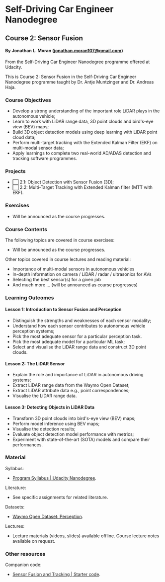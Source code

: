 # Self-Driving Car Engineer Nanodegree
## Course 2: Sensor Fusion
#### By Jonathan L. Moran (jonathan.moran107@gmail.com)
From the Self-Driving Car Engineer Nanodegree programme offered at Udacity.

This is Course 2: Sensor Fusion in the Self-Driving Car Engineer Nanodegree programme taught by Dr. Antje Muntzinger and Dr. Andreas Haja.


### Course Objectives
* Develop a strong understanding of the important role LiDAR plays in the autonomous vehicle;
* Learn to work with LiDAR range data, 3D point clouds and bird's-eye view (BEV) maps;
* Build 3D object detection models using deep learning with LiDAR point cloud data;
* Perform multi-target tracking with the Extended Kalman Filter (EKF) on multi-modal sensor data;
* Apply learnings to complete two real-world AD/ADAS detection and tracking software programmes. 


### Projects
* ⬜️ 2.1: Object Detection with Sensor Fusion (3D);
* ⬜️ 2.2: Multi-Target Tracking with Extended Kalman filter (MTT with EKF).


### Exercises
* Will be announced as the course progresses.


### Course Contents

The following topics are covered in course exercises:
* Will be announced as the course progresses.


Other topics covered in course lectures and reading material:
* Importance of multi-modal sensors in autonomous vehicles
* In-depth information on camera / LiDAR / radar / ultrasonics for AVs 
* Selecting the best sensor(s) for a given job
* And much more ... (will be announced as course progresses)


### Learning Outcomes
#### Lesson 1: Introduction to Sensor Fusion and Perception
* Distinguish the strengths and weaknesses of each sensor modality;
* Understand how each sensor contributes to autonomous vehicle perception systems;
* Pick the most adequate sensor for a particular perception task.
* Pick the most adequate model for a particular ML task;
* Select and visualise the LiDAR range data and construct 3D point clouds.

#### Lesson 2: The LiDAR Sensor
* Explain the role and importance of LiDAR in autonomous driving systems;
* Extract LiDAR range data from the Waymo Open Dataset;
* Extract LiDAR attribute data e.g., point correspondences;
* Visualise the LiDAR range data.

#### Lesson 3: Detecting Objects in LiDAR Data
* Transform 3D point clouds into bird's-eye view (BEV) maps;
* Perform model inference using BEV maps;
* Visualise the detection results;
* Evaluate object detection model performance with metrics;
* Experiment with state-of-the-art (SOTA) models and compare their performances.


### Material
Syllabus:
* [Program Syllabus | Udacity Nanodegree](https://d20vrrgs8k4bvw.cloudfront.net/documents/en-US/Self-Driving+Car+Engineer+Nanodegree+Syllabus+nd0013+.pdf).

Literature:
* See specific assignments for related literature.

Datasets:
* [Waymo Open Dataset: Perception](https://waymo.com/open/).

Lectures:
* Lecture materials (videos, slides) available offline. Course lecture notes available on request.

### Other resources
Companion code:
* [Sensor Fusion and Tracking | Starter code](https://github.com/udacity/nd013-c2-fusion-starter).
